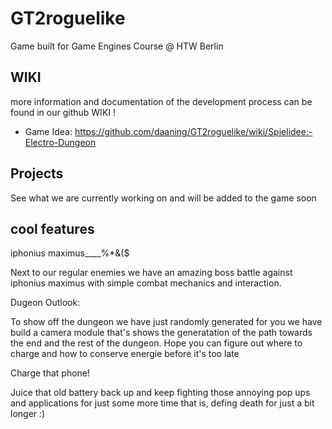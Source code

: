 # GT2roguelike


Game built for Game Engines Course @ HTW Berlin 




## WIKI

more information and documentation of the development process can be found in our github WIKI !

* Game Idea: https://github.com/daaning/GT2roguelike/wiki/Spielidee:-Electro-Dungeon

## Projects

See what we are currently working on and will be added to the game soon


## cool features 

iphonius maximus____%*&($

Next to our regular enemies we have an amazing boss battle against iphonius maximus with simple combat mechanics and interaction.

Dugeon Outlook:

To show off the dungeon we have just randomly generated for you we have build a camera module that's shows the generatation of the path towards the end and the rest of the dungeon. Hope you can figure out where to charge and how to conserve energie before it's too late

Charge that phone!

Juice that old battery back up and keep fighting those annoying pop ups and applications for just some more time that is, defing death for just a bit longer :)
